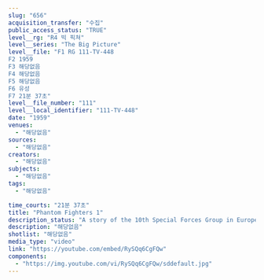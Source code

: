 ```yaml
---
slug: "656"
acquisition_transfer: "수집"
public_access_status: "TRUE"
level__rg: "R4 빅 픽쳐"
level__series: "The Big Picture"
level__file: "F1 RG 111-TV-448
F2 1959
F3 해당없음
F4 해당없음
F5 해당없음
F6 유성
F7 21분 37초"
level__file_number: "111"
level__local_identifier: "111-TV-448"
date: "1959"
venues: 
  - "해당없음"
sources: 
  - "해당없음"
creators: 
  - "해당없음"
subjects: 
  - "해당없음"
tags: 
  - "해당없음"

time_courts: "21분 37초"
title: "Phantom Fighters 1"
description_status: "A story of the 10th Special Forces Group in Europe. Prior to this film`s release their presence there was a military secret."
description: "해당없음"
shotlist: "해당없음"
media_type: "video"
link: "https://youtube.com/embed/RySQq6CgFQw"
components: 
  - "https://img.youtube.com/vi/RySQq6CgFQw/sddefault.jpg"
---
```

